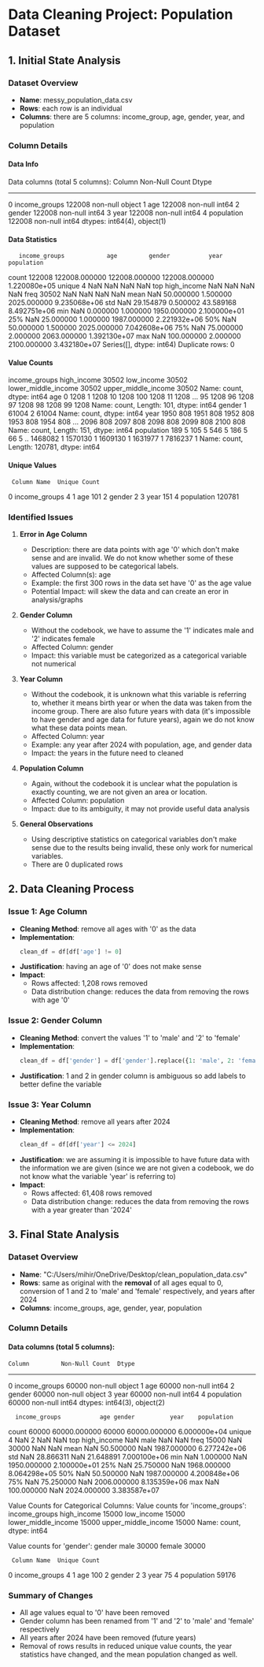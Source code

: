 # Data Cleaning Project: Population Dataset

## 1. Initial State Analysis

### Dataset Overview
- **Name**: messy_population_data.csv
- **Rows**: each row is an individual
- **Columns**: there are 5 columns: income_group, age, gender, year, and population 

### Column Details
#### Data Info
Data columns (total 5 columns):
    Column         Non-Null Count   Dtype 
---  ------         --------------   ----- 
 0   income_groups  122008 non-null  object
 1   age            122008 non-null  int64 
 2   gender         122008 non-null  int64 
 3   year           122008 non-null  int64 
 4   population     122008 non-null  int64 
dtypes: int64(4), object(1)

#### Data Statistics
       income_groups            age         gender           year    population
count         122008  122008.000000  122008.000000  122008.000000  1.220080e+05
unique             4            NaN            NaN            NaN           NaN
top      high_income            NaN            NaN            NaN           NaN
freq           30502            NaN            NaN            NaN           NaN
mean             NaN      50.000000       1.500000    2025.000000  9.235068e+06
std              NaN      29.154879       0.500002      43.589168  8.492751e+06
min              NaN       0.000000       1.000000    1950.000000  2.100000e+01
25%              NaN      25.000000       1.000000    1987.000000  2.221932e+06
50%              NaN      50.000000       1.500000    2025.000000  7.042608e+06
75%              NaN      75.000000       2.000000    2063.000000  1.392130e+07
max              NaN     100.000000       2.000000    2100.000000  3.432180e+07
Series([], dtype: int64)
Duplicate rows: 0

#### Value Counts
income_groups
high_income            30502
low_income             30502
lower_middle_income    30502
upper_middle_income    30502
Name: count, dtype: int64
age
0      1208
1      1208
10     1208
100    1208
11     1208
       ...
95     1208
96     1208
97     1208
98     1208
99     1208
Name: count, Length: 101, dtype: int64
gender
1    61004
2    61004
Name: count, dtype: int64
year
1950    808
1951    808
1952    808
1953    808
1954    808
       ...
2096    808
2097    808
2098    808
2099    808
2100    808
Name: count, Length: 151, dtype: int64
population
189        5
105        5
546        5
186        5
66         5
          ..
1468082    1
1570130    1
1609130    1
1631977    1
7816237    1
Name: count, Length: 120781, dtype: int64

#### Unique Values
     Column Name  Unique Count
0  income_groups             4
1            age           101
2         gender             2
3           year           151
4     population        120781

### Identified Issues

1. **Error in Age Column**
   - Description: there are data points with age '0' which don't make sense and are invalid. We do not know whether some of these values are supposed to be categorical labels. 
   - Affected Column(s): age
   - Example: the first 300 rows in the data set have '0' as the age value 
   - Potential Impact: will skew the data and can create an eror in analysis/graphs

2. **Gender Column**
   - Without the codebook, we have to assume the '1' indicates male and '2' indicates female
   - Affected Column: gender
   - Impact: this variable must be categorized as a categorical variable not numerical
     
3. **Year Column**
   - Without the codebook, it is unknown what this variable is referring to, whether it means birth year or when the data was taken from the income group. There are also future years with data (it's impossible to have gender and age data for future years), again we do not know what these data points mean. 
   - Affected Column: year
   - Example: any year after 2024 with population, age, and gender data 
   - Impact: the years in the future need to cleaned
     
4. **Population Column**
   - Again, without the codebook it is unclear what the population is exactly counting, we are not given an area or location.  
   - Affected Column: population 
   - Impact: due to its ambiguity, it may not provide useful data analysis
    
2. **General Observations**
   - Using descriptive statistics on categorical variables don't make sense due to the results being invalid, these only work for numerical variables.
   - There are 0 duplicated rows


## 2. Data Cleaning Process

### Issue 1: Age Column
- **Cleaning Method**: remove all ages with '0' as the data
- **Implementation**:
  ```python
  clean_df = df[df['age'] != 0]
  ```
- **Justification**: having an age of '0' does not make sense
- **Impact**: 
  - Rows affected: 1,208 rows removed  
  - Data distribution change: reduces the data from removing the rows with age '0'

### Issue 2: Gender Column
- **Cleaning Method**: convert the values '1' to 'male' and '2' to 'female'
- **Implementation**:
  ```python
  clean_df = df['gender'] = df['gender'].replace({1: 'male', 2: 'female'})
  ```
- **Justification**: 1 and 2 in gender column is ambiguous so add labels to better define the variable  
  
### Issue 3: Year Column
- **Cleaning Method**: remove all years after 2024 
- **Implementation**:
  ```python
  clean_df = df[df['year'] <= 2024]
  ```
- **Justification**: we are assuming it is impossible to have future data with the information we are given (since we are not given a codebook, we do not know what the variable 'year' is referring to)
- **Impact**: 
  - Rows affected:  61,408 rows removed  
  - Data distribution change: reduces the data from removing the rows with a year greater than '2024'

## 3. Final State Analysis

### Dataset Overview
- **Name**: "C:/Users/mihir/OneDrive/Desktop/clean_population_data.csv"
- **Rows**: same as original with the **removal** of all ages equal to 0, conversion of 1 and 2 to 'male' and 'female' respectively, and years after 2024 
- **Columns**: income_groups, age, gender, year, population

### Column Details
#### Data columns (total 5 columns):
    Column         Non-Null Count  Dtype
---  ------         --------------  -----
 0   income_groups  60000 non-null  object
 1   age            60000 non-null  int64
 2   gender         60000 non-null  object
 3   year           60000 non-null  int64
 4   population     60000 non-null  int64
dtypes: int64(3), object(2)

      income_groups           age gender          year    population
count          60000  60000.000000  60000  60000.000000  6.000000e+04
unique             4           NaN      2           NaN           NaN
top      high_income           NaN   male           NaN           NaN
freq           15000           NaN  30000           NaN           NaN
mean             NaN     50.500000    NaN   1987.000000  6.277242e+06
std              NaN     28.866311    NaN     21.648891  7.000100e+06
min              NaN      1.000000    NaN   1950.000000  2.100000e+01
25%              NaN     25.750000    NaN   1968.000000  8.064298e+05
50%              NaN     50.500000    NaN   1987.000000  4.200848e+06
75%              NaN     75.250000    NaN   2006.000000  8.135359e+06
max              NaN    100.000000    NaN   2024.000000  3.383587e+07

Value Counts for Categorical Columns:
Value counts for 'income_groups':
income_groups
high_income            15000
low_income             15000
lower_middle_income    15000
upper_middle_income    15000
Name: count, dtype: int64

Value counts for 'gender':
gender
male      30000
female    30000

     Column Name  Unique Count
0  income_groups             4
1            age           100
2         gender             2
3           year            75
4     population         59176


### Summary of Changes
- All age values equal to '0' have been removed
- Gender column has been renamed from '1' and '2' to 'male' and 'female' respectively
- All years after 2024 have been removed (future years)
- Removal of rows results in reduced unique value counts, the year statistics have changed, and the mean population changed as well. 
